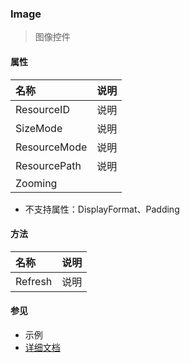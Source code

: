 ### Image
> 图像控件

#### 属性
| 名称 | 说明 |
|:---|:---|
| ResourceID | 说明 |
| SizeMode | 说明 |
| ResourceMode | 说明 |
| ResourcePath | 说明 |
| Zooming |  |

* 不支持属性：DisplayFormat、Padding

#### 方法
| 名称 | 说明 |
|:---|:---|
| Refresh | 说明 |

#### 参见
* 示例
* [详细文档](https://www.smobiler.com/Help/html/T_Smobiler_Core_Controls_Image.htm)